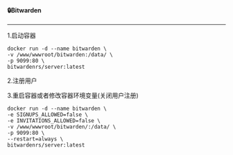 #### 🔒Bitwarden 

-----

1.启动容器

```shell
docker run -d --name bitwarden \
-v /www/wwwroot/bitwarden:/data/ \
-p 9099:80 \
bitwardenrs/server:latest
```

2.注册用户

3.重启容器或者修改容器环境变量(关闭用户注册)

```shell
docker run -d --name bitwarden \
-e SIGNUPS_ALLOWED=false \
-e INVITATIONS_ALLOWED=false \
-v /www/wwwroot/bitwarden/:/data/ \
-p 9099:80 \
--restart=always \
bitwardenrs/server:latest
```



